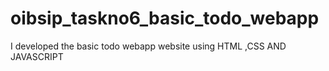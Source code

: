 # oibsip_taskno6_basic_todo_webapp
I developed the basic todo webapp website using HTML ,CSS AND JAVASCRIPT
